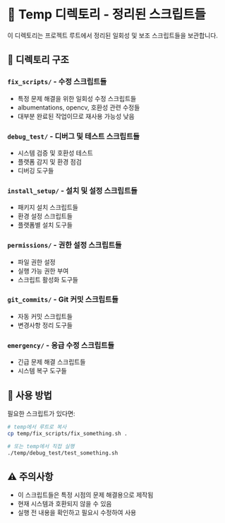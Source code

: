 # 📁 Temp 디렉토리 - 정리된 스크립트들

이 디렉토리는 프로젝트 루트에서 정리된 일회성 및 보조 스크립트들을 보관합니다.

## 📂 디렉토리 구조

### `fix_scripts/` - 수정 스크립트들
- 특정 문제 해결을 위한 일회성 수정 스크립트들
- albumentations, opencv, 호환성 관련 수정들
- 대부분 완료된 작업이므로 재사용 가능성 낮음

### `debug_test/` - 디버그 및 테스트 스크립트들
- 시스템 검증 및 호환성 테스트
- 플랫폼 감지 및 환경 점검
- 디버깅 도구들

### `install_setup/` - 설치 및 설정 스크립트들
- 패키지 설치 스크립트들
- 환경 설정 스크립트들
- 플랫폼별 설치 도구들

### `permissions/` - 권한 설정 스크립트들
- 파일 권한 설정
- 실행 가능 권한 부여
- 스크립트 활성화 도구들

### `git_commits/` - Git 커밋 스크립트들
- 자동 커밋 스크립트들
- 변경사항 정리 도구들

### `emergency/` - 응급 수정 스크립트들
- 긴급 문제 해결 스크립트들
- 시스템 복구 도구들

## 🚀 사용 방법

필요한 스크립트가 있다면:
```bash
# temp에서 루트로 복사
cp temp/fix_scripts/fix_something.sh .

# 또는 temp에서 직접 실행
./temp/debug_test/test_something.sh
```

## ⚠️ 주의사항

- 이 스크립트들은 특정 시점의 문제 해결용으로 제작됨
- 현재 시스템과 호환되지 않을 수 있음
- 실행 전 내용을 확인하고 필요시 수정하여 사용
